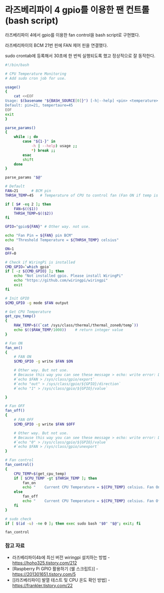 # 라즈베리파이 4 gpio를 이용한 팬 컨트롤 (bash script)

라즈베리파이 4에서 gpio를 이용한 fan control을 bash script로 구현했다.

라즈베리파이의 BCM 21번 핀에 FAN 제어 핀을 연결했다.

sudo crontab에 등록해서 30초에 한 번씩 실행되도록 했고 정상적으로 잘 동작한다.

```bash
#!/bin/bash

# CPU Temperature Monitoring 
# Add sudo cron job for use.

usage()
{
    cat <<EOF
Usage: $(basename "${BASH_SOURCE[0]}") [-h|--help] <pin> <temperature>
Default: pin=21, tempertaure=45
EOF
exit
}

parse_params()
{
    while :; do
        case "${1-}" in
            -h | --help) usage ;;
            *) break ;;
        esac
        shift
    done
}

parse_params "$@"

# Default
FAN=21      # BCM pin
THRSH_TEMP=45   # Temperature of CPU to control fan (Fan ON if temp is higher)

if [ $# -eq 2 ]; then
    FAN=$(($1))
    THRSH_TEMP=$(($2))
fi

GPIO="gpio${FAN}" # Other way. not use.

echo "Fan Pin = ${FAN} pin BCM"
echo "Threshold Temperature = ${THRSH_TEMP} celsius"

ON=1
OFF=0

# Check if WiringPi is installed
CMD_GPIO=`which gpio`
if [ -z ${CMD_GPIO} ]; then
    echo "Not installed gpio. Please install WiringPi"
    echo "https://github.com/wiringpi/wiringpi"
    exit
fi

# Init GPIO
$CMD_GPIO -g mode $FAN output

# Get CPU Temperature
get_cpu_temp()
{
    RAW_TEMP=$((`cat /sys/class/thermal/thermal_zone0/temp`))
    echo $(($RAW_TEMP/1000))    # return integer value
}

# Fan ON
fan_on()
{
    # FAN ON
    $CMD_GPIO -g write $FAN $ON

    # Other way. But not use.
    # Because this way you can see these message > echo: write error: Deice or resource busy
    #`echo $FAN > /sys/class/gpio/export`
    #`echo "out" > /sys/class/gpio/${GPIO}/direction`
    #`echo "1" > /sys/class/gpio/${GPIO}/value`

}

# Fan OFF
fan_off()
{
    # FAN OFF
    $CMD_GPIO -g write $FAN $OFF

    # Other way. But not use.
    # Because this way you can see these message > echo: write error: Deice or resource busy
    #`echo "0" > /sys/class/gpio/${GPIO}/value`
    #`echo $FAN > /sys/class/gpio/unexport`
}

# Fan control
fan_control()
{
    CPU_TEMP=$(get_cpu_temp)
    if [ $CPU_TEMP -gt $THRSH_TEMP ]; then
        fan_on
        echo "    Current CPU Temperature = ${CPU_TEMP} celsius. Fan On."
    else
        fan_off
        echo "    Current CPU Temperature = ${CPU_TEMP} celsius. Fan Off."
    fi
}

# sudo check
if [ $(id -u) -ne 0 ]; then exec sudo bash "$0" "$@"; exit; fi

fan_control

```


### 참고 자료
- 라즈베리파이4b에 최신 버전 wiringpi 설치하는 방법 - https://hoho325.tistory.com/212
- [Raspberry Pi GPIO 활용하기 (쉘 스크립트)] - https://201301651.tistory.com/5
- [[라즈베리파이] 발열 테스트 및 CPU 온도 확인 방법] - https://frankler.tistory.com/22